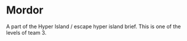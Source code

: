 # Mordor

A part of the Hyper Island / escape hyper island brief. This is one of the levels of team 3. 
